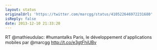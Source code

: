 ```yaml
---
layout: status
originalUrl: 'https://twitter.com/marcgg/status/410522646972231680'
isReply: false
date: 2013-12-10 21:33:20
---
```


RT @mathieudulac: #humantalks Paris, le développement d'applications mobiles par @marcgg http://t.co/e3gtFhiUBv
